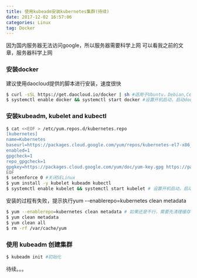 ```yaml
---
title: 使用kubeadm安装kubernetes集群(待续)
date: 2017-12-02 16:57:06
categories: Linux
tag: Docker
---
```

因为国内服务器无法访问google，所以服务器需要科学上网
可以看我之前的文章，服务器科学上网
### 安装docker
建议使用daocloud提供的脚本进行安装，速度很快
``` bash
$ curl -sSL https://get.daocloud.io/docker | sh #适用于Ubuntu，Debian,Centos等大部分Linux，会3小时同步一次Docker官方资源
$ systemctl enable docker && systemctl start docker #设置开机启动，启动docker
```
### 安装kubeadm, kubelet and kubectl
``` bash
$ cat <<EOF > /etc/yum.repos.d/kubernetes.repo
[kubernetes]
name=Kubernetes
baseurl=https://packages.cloud.google.com/yum/repos/kubernetes-el7-x86_64
enabled=1
gpgcheck=1
repo_gpgcheck=1
gpgkey=https://packages.cloud.google.com/yum/doc/yum-key.gpg https://packages.cloud.google.com/yum/doc/rpm-package-key.gpg
EOF
$ setenforce 0 #关闭SELinux
$ yum install -y kubelet kubeadm kubectl
$ systemctl enable kubelet && systemctl start kubelet # 设置开机启动，启动
```
安装的过程有失败，提示执行yum --enablerepo=kubernetes clean metadata
``` bash
$ yum --enablerepo=kubernetes clean metadata # 如果还是不行，需要先清理缓存
$ yum clean metadata
$ yum clean all
$ rm -rf /var/cache/yum
```
### 使用 kubeadm 创建集群
``` bash
$ kubeadm init #初始化
```
待续。。。
